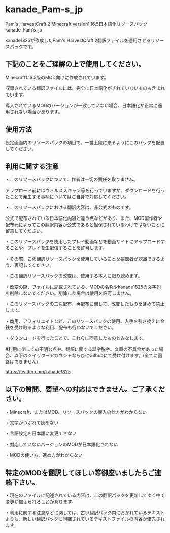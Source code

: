 # kanade_Pam-s_jp

Pam's HarvestCraft 2 Minecraft version1.16.5日本語化リソースパック kanade_Pam's_jp


kanade1825が作成したPam's HarvestCraft 2翻訳ファイルを適用させるリソースパックです。

## 下記のことをご理解の上で使用してください。

Minecraft1.16.5版のMOD向けに作成されています。

収録されている翻訳ファイルには、完全に日本語化がされていないものも含まれています。

導入されているMODのバージョンが一致していない場合、日本語化が正常に適用されない場合があります。

## 使用方法
設定画面内のリソースパックの項目で、一番上段に来るようにこのパックを配置してください。

## 利用に関する注意
・このリソースパックについて、作者は一切の責任を取りません。

アップロード前にはウィルススキャン等を行っていますが、ダウンロードを行ったことで発生する事柄についてはご自身で対応してください。
  
・このリソースパックにおける翻訳内容は、非公式のものです。

公式で配布されている日本語化内容と違う点などがあり、また、MOD製作者や配布元によってこの翻訳内容が公式であると担保されているわけではないことに留意してください。
  
・このリソースパックを使用したプレイ動画などを動画サイトにアップロードすることや、プレイを生配信することを許可します。

・その際、この翻訳リソースパックを使用していることを視聴者が認識できるよう、表記してください。

・この翻訳リソースパックの改変は、使用する本人に限り認めます。

・改変の際、ファイルに記載されている、MODの名称やkanade1825の文字列を削除しないでください。削除した場合は使用を許可しません。

・このリソースパックの二次配布、再配布に関して、改変したものを含めて禁止します。

・商用、アフィリエイトなど、このリソースパックの使用、入手を引き換えに金銭を受け取るような利用、配布も行わないでください。

・ダウンロードを行ったことで、これらに同意したものとみなします。


#利用に関しての不明な点や、翻訳に関する誤字脱字、文章の不具合があった場合、以下のツイッターアカウントならびにGithubにて受け付けます。(全てに回答はできません)

https://twitter.com/kanade1825


## 以下の質問、要望への対応はできません。ご了承ください。

・Minecraft、またはMOD、リソースパックの導入の仕方がわからない

・文字がつぶれて読めない

・言語設定を日本語に変更できない

・対応していないバージョンのMODが日本語化されない

・MODの使い方、進め方がわからない


## 特定のMODを翻訳してほしい等御座いましたらご連絡下さい。


・現在のファイルに記述されている内容は、この翻訳パックを更新してゆく中で変更が加えられることがあります。

・利用に関する注意などに関しては、古い翻訳パック内におかれているテキストよりも、新しい翻訳パックに同梱されているテキストファイルの内容が優先されます。
